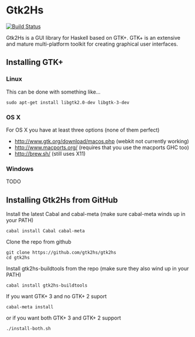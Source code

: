 # Gtk2Hs

[![Build Status](https://secure.travis-ci.org/gtk2hs/gtk2hs.png)](http://travis-ci.org/gtk2hs/gtk2hs)

Gtk2Hs is a GUI library for Haskell based on GTK+. GTK+ is an extensive and mature multi-platform toolkit
for creating graphical user interfaces.

## Installing GTK+

### Linux

This can be done with something like...

    sudo apt-get install libgtk2.0-dev libgtk-3-dev

### OS X

For OS X you have at least three options (none of them perfect)

 * http://www.gtk.org/download/macos.php (webkit not currently working)
 * http://www.macports.org/ (requires that you use the macports GHC too)
 * http://brew.sh/ (still uses X11)

### Windows

TODO

## Installing Gtk2Hs from GitHub

Install the latest Cabal and cabal-meta (make sure cabal-meta winds up in your PATH)

    cabal install Cabal cabal-meta

Clone the repo from github

    git clone https://github.com/gtk2hs/gtk2hs
    cd gtk2hs

Install gtk2hs-buildtools from the repo (make sure they also wind up in your PATH)

    cabal install gtk2hs-buildtools

If you want GTK+ 3 and no GTK+ 2 suport

    cabal-meta install

or if you want both GTK+ 3 and GTK+ 2 support

    ./install-both.sh
